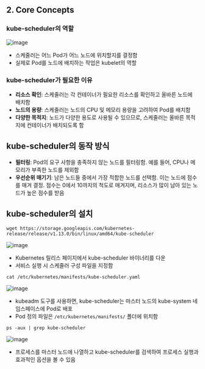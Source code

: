 ## 2. Core Concepts

### kube-scheduler의 역할
![image](https://github.com/seonwook97/Certificate/assets/92377162/60f3fc84-3892-4ae9-ad24-1e24b73165b3)
- 스케줄러는 어느 Pod가 어느 노드에 위치할지를 결정함
- 실제로 Pod를 노드에 배치하는 작업은 kubelet의 역할

### kube-scheduler가 필요한 이유
- **리소스 확인**: 스케줄러는 각 컨테이너가 필요한 리소스를 확인하고 올바른 노드에 배치함
- **노드의 용량**: 스케줄러는 노드의 CPU 및 메모리 용량을 고려하여 Pod를 배치함
- **다양한 목적지**: 노드가 다양한 용도로 사용될 수 있으므로, 스케줄러는 올바른 목적지에 컨테이너가 배치되도록 함

## kube-scheduler의 동작 방식
- **필터링**: Pod의 요구 사항을 충족하지 않는 노드를 필터링함. 예를 들어, CPU나 메모리가 부족한 노드를 제외함
- **우선순위 매기기**: 남은 노드들 중에서 가장 적합한 노드를 선택함. 이는 노드에 점수를 매겨 결정. 점수는 0에서 10까지의 척도로 매겨지며, 리소스가 많이 남아 있는 노드가 높은 점수를 받음

## kube-scheduler의 설치
```Shell
wget https://storage.googleapis.com/kubernetes-release/release/v1.13.0/bin/linux/amd64/kube-scheduler
```
![image](https://github.com/seonwook97/Certificate/assets/92377162/df0fb5c6-97ef-457d-a8bb-d4b5da9b99b2)
- Kubernetes 릴리스 페이지에서 kube-scheduler 바이너리를 다운
- 서비스 실행 시 스케줄러 구성 파일을 지정함

```Shell
cat /etc/kubernetes/manifests/kube-scheduler.yaml
```
![image](https://github.com/seonwook97/Certificate/assets/92377162/0b84236a-73c6-4ac9-bf2c-810adad1974d)
- kubeadm 도구를 사용하면, kube-scheduler는 마스터 노드의 kube-system 네임스페이스에 Pod로 배포
- Pod 정의 파일은 `/etc/kubernetes/manifests/` 폴더에 위치함

```Shell
ps -aux | grep kube-scheduler
```
![image](https://github.com/seonwook97/Certificate/assets/92377162/85b3f6ce-f293-483d-9ab7-ede27888904c)
- 프로세스를 마스터 노드에 나열하고 kube-scheduler를 검색하여 프로세스 실행과 효과적인 옵션을 볼 수 있음 